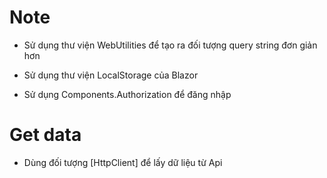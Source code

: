 # Note

-  Sử dụng thư viện WebUtilities để tạo ra đối tượng query string đơn giản hơn
   <!--
      Microsoft.AspNetCore.WebUtilities

      var queryStringParam = new Dictionary<string,string>(){
         ["pageNumber"] = Page.Size
      }

      string url = QueryHelpers.AddQueryString("/api/tasks/", queryStringParam);
   -->

-  Sử dụng thư viện LocalStorage của Blazor
    <!--
       Blazored.LocalStorage
   
       https://github.com/Blazored/LocalStorage
    -->

-  Sử dụng Components.Authorization để đăng nhập
   <!--
      Microsoft.AspNetCore.Components.Authorization

   -->

# Get data

-  Dùng đối tượng [HttpClient] để lấy dữ liệu từ Api

   <!-- await _httpClient.GetFromJsonAsync<AppUser>("/api/AppUsers/1") -->
